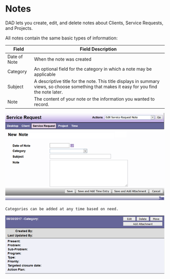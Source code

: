 # Notes

DAD lets you create, edit, and delete notes about Clients, Service Requests, and Projects.

All notes contain the same basic types of information:

| Field | Field Description |
|---------|---------------------|
| Date of Note | When the note was created |
| Category | An optional field for the category in which a note may be applicable |
| Subject | A descriptive title for the note. This title displays in summary views, so choose something that makes it easy for you find the note later. |
| Note | The content of your note or the information you wanted to record. |

![Notes](images/notes-1.png)

```admonish note
Categories can be added at any time based on need.
```

![Notes](images/notes-2.png)
